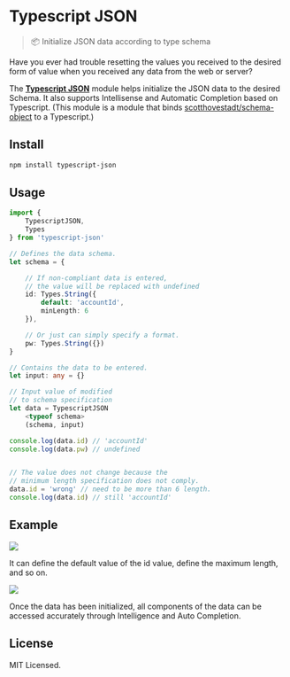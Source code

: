 # Typescript JSON

> 📦 Initialize JSON data according to type schema



Have you ever had trouble resetting the values you received to the desired form of value when you received any data from the web or server?

The <u>**Typescript JSON**</u> module helps initialize the JSON data to the desired Schema. It also supports Intellisense and Automatic Completion based on Typescript. (This module is a module that binds [scotthovestadt/schema-object]( https://github.com/scotthovestadt/schema-object) to a Typescript.)



## Install

```bash
npm install typescript-json
```



## Usage

```typescript
import {
    TypescriptJSON,
    Types
} from 'typescript-json'

// Defines the data schema.
let schema = {

    // If non-compliant data is entered,
    // the value will be replaced with undefined
    id: Types.String({
        default: 'accountId',
        minLength: 6
    }),

    // Or just can simply specify a format.
    pw: Types.String({})
}

// Contains the data to be entered.
let input: any = {}

// Input value of modified
// to schema specification
let data = TypescriptJSON
    <typeof schema>
    (schema, input)

console.log(data.id) // 'accountId'
console.log(data.pw) // undefined


// The value does not change because the
// minimum length specification does not comply.
data.id = 'wrong' // need to be more than 6 length.
console.log(data.id) // still 'accountId'
```



## Example

![](https://i.imgur.com/IJ2TaSd.png)

It can define the default value of the id value, define the maximum length, and so on.



![](https://i.imgur.com/OsdRJ6E.png)

 Once the data has been initialized, all components of the data can be accessed accurately through Intelligence and Auto Completion. 



## License

MIT Licensed.